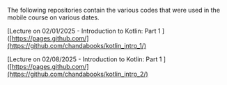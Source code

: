 The following repositories contain the various codes that were used in the mobile course on various dates. 

[Lecture on 02/01/2025 - Introduction to Kotlin: Part 1 ]([https://pages.github.com/](https://github.com/chandabooks/kotlin_intro_1/)

[Lecture on 02/08/2025 - Introduction to Kotlin: Part 1 ]([https://pages.github.com/](https://github.com/chandabooks/kotlin_intro_2/)
